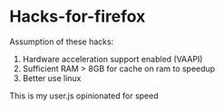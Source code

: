 # Hacks-for-firefox
Assumption of these hacks: 
1. Hardware acceleration support enabled (VAAPI)
2. Sufficient RAM > 8GB for cache on ram to speedup
3. Better use linux

This is my user.js opinionated for speed
